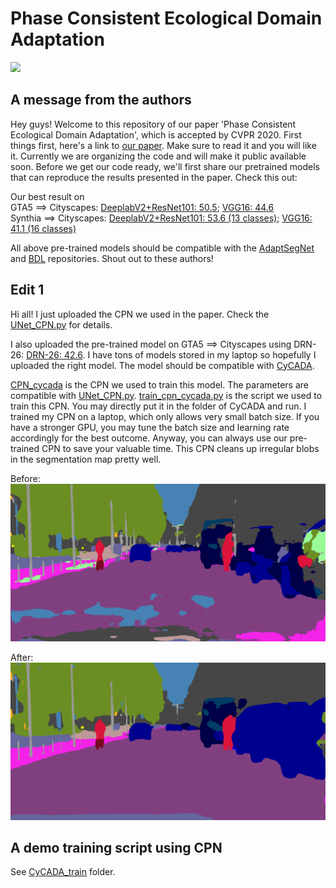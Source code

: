 # Phase Consistent Ecological Domain Adaptation

![](./Figures/Teaser_PCEDA.gif)

## A message from the authors

Hey guys! Welcome to this repository of our paper 'Phase Consistent Ecological Domain Adaptation', which is accepted by CVPR 2020. First things first, here's a link to [our paper](https://arxiv.org/abs/2004.04923). Make sure to read it and you will like it. Currently we are organizing the code and will make it public available soon. Before we get our code ready, we'll first share our pretrained models that can reproduce the results presented in the paper. Check this out:

Our best result on<br/>
GTA5 ==> Cityscapes: [DeeplabV2+ResNet101: 50.5](https://drive.google.com/file/d/1ZOlQxiGQE87Dsf4i6Jw1p-zyQs5nXvfr/view?usp=sharing); [VGG16: 44.6](https://drive.google.com/file/d/1CrggRM42NwRqh2AoIVR1D2SW6Dz1NEOh/view?usp=sharing)<br/>
Synthia ==> Cityscapes: [DeeplabV2+ResNet101: 53.6 (13 classes)](https://drive.google.com/file/d/1ned8H7mibvzbSS_Xb_uMtIQCL8YH-1V2/view?usp=sharing); [VGG16: 41.1 (16 classes)](https://drive.google.com/file/d/1iwWtTzoMZ3hUkqHZw0lTeEpx9twqs7p9/view?usp=sharing)

All above pre-trained models should be compatible with the [AdaptSegNet](https://github.com/wasidennis/AdaptSegNet) and [BDL](https://github.com/liyunsheng13/BDL) repositories. Shout out to these authors!

## Edit 1

Hi all! I just uploaded the CPN we used in the paper. Check the [UNet_CPN.py](./UNet_CPN.py) for details. 

I also uploaded the pre-trained model on GTA5 ==> Cityscapes using DRN-26: [DRN-26: 42.6](https://drive.google.com/file/d/1JuW4oE_T3V9H8nr4LN1DN-aVAfbpykKN/view?usp=sharing). I have tons of models stored in my laptop so hopefully I uploaded the right model. The model should be compatible with [CyCADA](https://github.com/jhoffman/cycada_release). 

[CPN_cycada](https://drive.google.com/file/d/1DkR88hS9bdHN5130hTYqfic49tobi_PS/view?usp=sharing) is the CPN we used to train this model. The parameters are compatible with [UNet_CPN.py](./UNet_CPN.py). [train_cpn_cycada.py](./train_cpn_cycada.py) is the script we used to train this CPN. You may directly put it in the folder of CyCADA and run. I trained my CPN on a laptop, which only allows very small batch size. If you have a stronger GPU, you may tune the batch size and learning rate accordingly for the best outcome. Anyway, you can always use our pre-trained CPN to save your valuable time. This CPN cleans up irregular blobs in the segmentation map pretty well.

Before:![](./Figures/64_0.png)

After:![](./Figures/64_1.png)

## A demo training script using CPN

See [CyCADA_train](./CyCADA_train) folder.
